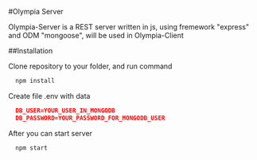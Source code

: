 #Olympia Server

Olympia-Server is a REST server written in js, using fremework "express" and ODM "mongoose", will be used in Olympia-Client

##Installation

Clone repository to your folder, and run command

```bash
  npm install
```

Create file .env with data

```json
  DB_USER=YOUR_USER_IN_MONGODB
  DB_PASSWORD=YOUR_PASSWORD_FOR_MONGODB_USER
```

After you can start server

```bash
  npm start
```
